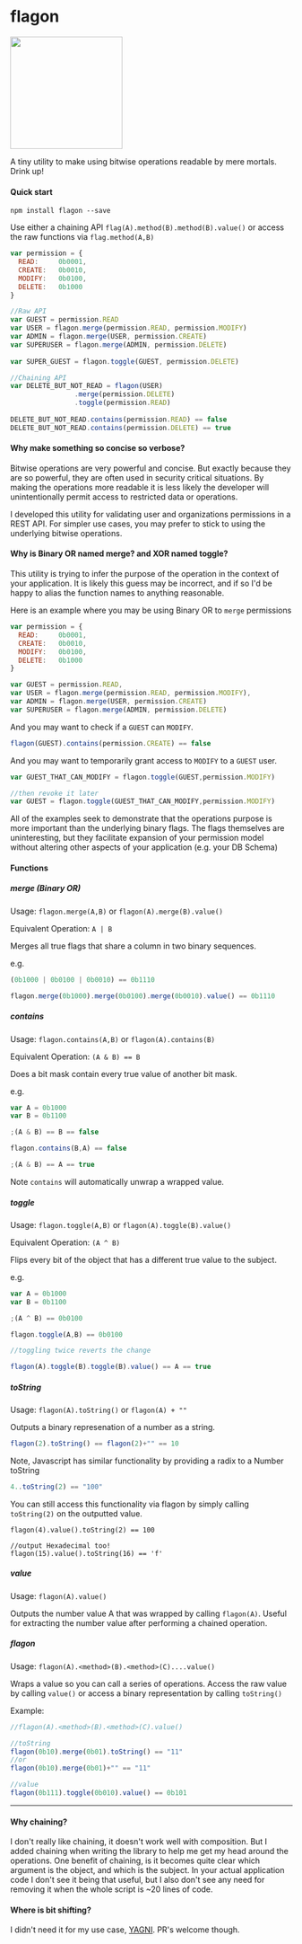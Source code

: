 # flagon

<img src="https://p2.liveauctioneers.com/21/27744/10536219_1_l.jpg" width="200px"></img>

A tiny utility to make using bitwise operations readable by mere mortals.  Drink up!

#### Quick start

`npm install flagon --save`

Use either a chaining API `flag(A).method(B).method(B).value()` or access the raw functions via `flag.method(A,B)`

```js
var permission = {
  READ:     0b0001,
  CREATE:   0b0010,
  MODIFY:   0b0100,
  DELETE:   0b1000
}

//Raw API
var GUEST = permission.READ
var USER = flagon.merge(permission.READ, permission.MODIFY)
var ADMIN = flagon.merge(USER, permission.CREATE)
var SUPERUSER = flagon.merge(ADMIN, permission.DELETE)
 
var SUPER_GUEST = flagon.toggle(GUEST, permission.DELETE)

//Chaining API
var DELETE_BUT_NOT_READ = flagon(USER)
				.merge(permission.DELETE)
				.toggle(permission.READ)
		    
DELETE_BUT_NOT_READ.contains(permission.READ) == false
DELETE_BUT_NOT_READ.contains(permission.DELETE) == true

```

#### Why make something so concise so verbose?  

Bitwise operations are very powerful and concise.  But exactly because they are so powerful, they are often used in security critical situations.  By making the operations more readable it is less likely the developer will unintentionally permit access to restricted data or operations.

I developed this utility for validating user and organizations permissions in a REST API.  For simpler use cases, you may prefer to stick to using the underlying bitwise operations.

#### Why is Binary OR named merge?  and XOR named toggle?

This utility is trying to infer the purpose of the operation in the context of your application.  It is likely this guess may be incorrect, and if so I'd be happy to alias the function names to anything reasonable.

Here is an example where you may be using Binary OR to `merge` permissions

```js
var permission = {
  READ:     0b0001,
  CREATE:   0b0010,
  MODIFY:   0b0100,
  DELETE:   0b1000
}

var GUEST = permission.READ,
var USER = flagon.merge(permission.READ, permission.MODIFY),
var ADMIN = flagon.merge(USER, permission.CREATE)
var SUPERUSER = flagon.merge(ADMIN, permission.DELETE)

```

And you may want to check if a `GUEST` can `MODIFY`.

```js
flagon(GUEST).contains(permission.CREATE) == false
```

And you may want to temporarily grant access to `MODIFY` to a `GUEST` user.

```js
var GUEST_THAT_CAN_MODIFY = flagon.toggle(GUEST,permission.MODIFY)

//then revoke it later
var GUEST = flagon.toggle(GUEST_THAT_CAN_MODIFY,permission.MODIFY)
```

All of the examples seek to demonstrate that the operations purpose is more important than the underlying binary flags.
The flags themselves are uninteresting, but they facilitate expansion of your permission model without altering other aspects of your application (e.g. your DB Schema)

#### Functions

##### merge (Binary OR)

Usage: `flagon.merge(A,B)` or `flagon(A).merge(B).value()`

Equivalent Operation: `A | B`

Merges all true flags that share a column in two binary sequences.

e.g. 
```js
(0b1000 | 0b0100 | 0b0010) == 0b1110

flagon.merge(0b1000).merge(0b0100).merge(0b0010).value() == 0b1110
```

##### contains

Usage: `flagon.contains(A,B)` or `flagon(A).contains(B)`

Equivalent Operation: `(A & B) == B`

Does a bit mask contain every true value of another bit mask.

e.g. 
```js
var A = 0b1000
var B = 0b1100

;(A & B) == B == false

flagon.contains(B,A) == false

;(A & B) == A == true
```

Note `contains` will automatically unwrap a wrapped value.

##### toggle

Usage: `flagon.toggle(A,B)` or `flagon(A).toggle(B).value()`

Equivalent Operation: `(A ^ B)`

Flips every bit of the object that has a different true value to the subject.

e.g. 
```js
var A = 0b1000
var B = 0b1100

;(A ^ B) == 0b0100

flagon.toggle(A,B) == 0b0100

//toggling twice reverts the change

flagon(A).toggle(B).toggle(B).value() == A == true
```
##### toString
Usage: `flagon(A).toString()` or `flagon(A) + ""`

Outputs a binary represenation of a number as a string.

```js
flagon(2).toString() == flagon(2)+"" == 10
```

Note, Javascript has similar functionality by providing a radix to a Number toString

```js
4..toString(2) == "100"
```

You can still access this functionality via flagon by simply calling `toString(2)` on the outputted value.

```
flagon(4).value().toString(2) == 100

//output Hexadecimal too!
flagon(15).value().toString(16) == 'f'
```

##### value

Usage: `flagon(A).value()`

Outputs the number value A that was wrapped by calling `flagon(A)`.  Useful for extracting the number value after performing a chained operation.

##### flagon

Usage: `flagon(A).<method>(B).<method>(C)....value()`

Wraps a value so you can call a series of operations.  Access the raw value by calling `value()` or access a binary representation by calling `toString()`


Example:
```js
//flagon(A).<method>(B).<method>(C).value()

//toString
flagon(0b10).merge(0b01).toString() == "11"
//or
flagon(0b10).merge(0b01)+"" == "11"

//value
flagon(0b111).toggle(0b010).value() == 0b101
```

----

#### Why chaining?  

I don't really like chaining, it doesn't work well with composition.  But I added chaining when writing the library to help me get my head around the operations.  One benefit of chaining, is it becomes quite clear which argument is the object, and which is the subject.  In your actual application code I don't see it being that useful, but I also don't see any need for removing it when the whole script is ~20 lines of code.

#### Where is bit shifting?

I didn't need it for my use case, [YAGNI](https://en.wikipedia.org/wiki/You_aren't_gonna_need_it).
PR's welcome though.
